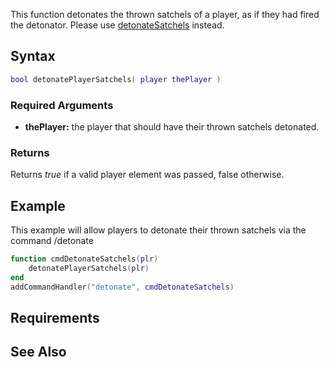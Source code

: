 This function detonates the thrown satchels of a player, as if they had fired the detonator. Please use [detonateSatchels](/detonateSatchels.md "wikilink") instead.

Syntax
------

``` lua
bool detonatePlayerSatchels( player thePlayer )         
```

### Required Arguments

-   **thePlayer:** the player that should have their thrown satchels detonated.

### Returns

Returns *true* if a valid player element was passed, false otherwise.

Example
-------

This example will allow players to detonate their thrown satchels via the command /detonate

``` lua
function cmdDetonateSatchels(plr)
    detonatePlayerSatchels(plr)
end
addCommandHandler("detonate", cmdDetonateSatchels)
```

Requirements
------------

See Also
--------
